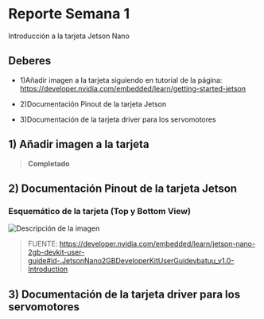 # Reporte Semana 1
Introducción a la tarjeta Jetson Nano

## Deberes
- 1)Añadir imagen a la tarjeta siguiendo en tutorial de la página:
  https://developer.nvidia.com/embedded/learn/getting-started-jetson

- 2)Documentación Pinout de la tarjeta Jetson
- 3)Documentación de la tarjeta driver para los servomotores

##  1) Añadir imagen a la tarjeta 
> **Completado** 

## 2) Documentación Pinout de la tarjeta Jetson
### Esquemático de la tarjeta (Top y Bottom View)


![Descripción de la imagen](/images/picture.jpg)





>  FUENTE: https://developer.nvidia.com/embedded/learn/jetson-nano-2gb-devkit-user-guide#id-.JetsonNano2GBDeveloperKitUserGuidevbatuu_v1.0-Introduction


## 3) Documentación de la tarjeta driver para los servomotores
